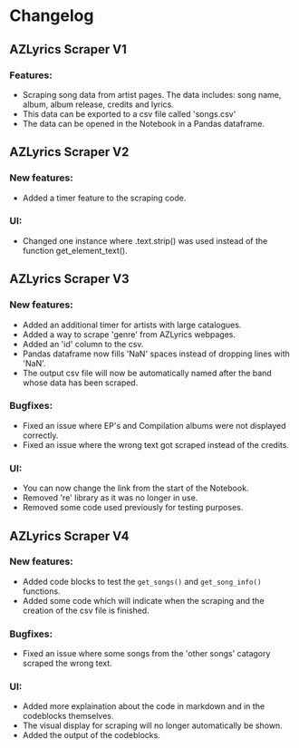 # Changelog
## AZLyrics Scraper V1
### Features:
- Scraping song data from artist pages. The data includes: song name, album, album release, credits and lyrics.
- This data can be exported to a csv file called 'songs.csv'
- The data can be opened in the Notebook in a Pandas dataframe.
## AZLyrics Scraper V2
### New features:
- Added a timer feature to the scraping code.
### UI:
- Changed one instance where .text.strip() was used instead of the function get_element_text().
## AZLyrics Scraper V3
### New features:
- Added an additional timer for artists with large catalogues.
- Added a way to scrape 'genre' from AZLyrics webpages.
- Added an 'id' column to the csv.
- Pandas dataframe now fills 'NaN' spaces instead of dropping lines with 'NaN'.
- The output csv file will now be automatically named after the band whose data has been scraped.
### Bugfixes:
- Fixed an issue where EP's and Compilation albums were not displayed correctly.
- Fixed an issue where the wrong text got scraped instead of the credits.
### UI:
- You can now change the link from the start of the Notebook.
- Removed 're' library as it was no longer in use.
- Removed some code used previously for testing purposes.
## AZLyrics Scraper V4
### New features:
- Added code blocks to test the `get_songs()` and `get_song_info()` functions.
- Added some code which will indicate when the scraping and the creation of the csv file is finished.
### Bugfixes:
- Fixed an issue where some songs from the 'other songs' catagory scraped the wrong text.
### UI:
- Added more explaination about the code in markdown and in the codeblocks themselves.
- The visual display for scraping will no longer automatically be shown. 
- Added the output of the codeblocks. 
